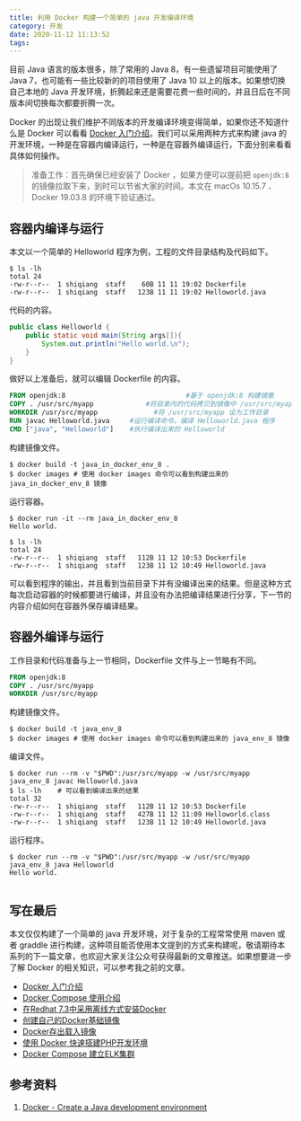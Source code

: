 ```yaml
---
title: 利用 Docker 构建一个简单的 java 开发编译环境
category: 开发
date: 2020-11-12 11:13:52
tags:
---
```



目前 Java 语言的版本很多，除了常用的 Java 8，有一些遗留项目可能使用了 Java 7，也可能有一些比较新的的项目使用了 Java 10 以上的版本。如果想切换自己本地的 Java 开发环境，折腾起来还是需要花费一些时间的，并且日后在不同版本间切换每次都要折腾一次。

Docker 的出现让我们维护不同版本的开发编译环境变得简单，如果你还不知道什么是 Docker 可以看看 [Docker 入门介绍](http://edulinks.cn/2018/06/20/20180620-docker-overview/)。我们可以采用两种方式来构建 java 的开发环境，一种是在容器内编译运行，一种是在容器外编译运行，下面分别来看看具体如何操作。

>  准备工作：首先确保已经安装了 Docker ，如果方便可以提前把 `openjdk:8` 的镜像拉取下来，到时可以节省大家的时间。本文在 macOs 10.15.7 、Docker 19.03.8 的环境下验证通过。

## 容器内编译与运行

本文以一个简单的 Helloworld 程序为例，工程的文件目录结构及代码如下。

```shell
$ ls -lh
total 24
-rw-r--r--  1 shiqiang  staff    60B 11 11 19:02 Dockerfile
-rw-r--r--  1 shiqiang  staff   123B 11 11 19:02 Helloworld.java
```

代码的内容。

```java
public class Helloworld {
    public static void main(String args[]){
        System.out.println("Hello world.\n");
    }
}
```

做好以上准备后，就可以编辑 Dockerfile 的内容。

```dockerfile
FROM openjdk:8  							#基于 openjdk:8 构建镜像
COPY . /usr/src/myapp  			  #将目录内的代码拷贝到镜像中 /usr/src/myapp 的位置
WORKDIR /usr/src/myapp  			#将 /usr/src/myapp 设为工作目录
RUN javac Helloworld.java  	  #运行编译命令，编译 Helloworld.java 程序
CMD ["java", "Helloworld"]    #执行编译出来的 Helloworld
```

构建镜像文件。

```shell
$ docker build -t java_in_docker_env_8 . 
$ docker images # 使用 docker images 命令可以看到构建出来的 java_in_docker_env_8 镜像
```

运行容器。

```shell
$ docker run -it --rm java_in_docker_env_8
Hello world.

$ ls -lh                                  
total 24
-rw-r--r--  1 shiqiang  staff   112B 11 12 10:53 Dockerfile
-rw-r--r--  1 shiqiang  staff   123B 11 12 10:49 Helloworld.java
```

可以看到程序的输出，并且看到当前目录下并有没编译出来的结果。但是这种方式每次启动容器的时候都要进行编译，并且没有办法把编译结果进行分享，下一节的内容介绍如何在容器外保存编译结果。

## 容器外编译与运行

工作目录和代码准备与上一节相同，Dockerfile 文件与上一节略有不同。

```dockerfile
FROM openjdk:8
COPY . /usr/src/myapp
WORKDIR /usr/src/myapp
```

构建镜像文件。

```shell
$ docker build -t java_env_8
$ docker images # 使用 docker images 命令可以看到构建出来的 java_env_8 镜像
```

编译文件。

```shell
$ docker run --rm -v "$PWD":/usr/src/myapp -w /usr/src/myapp java_env_8 javac Helloworld.java
$ ls -lh	# 可以看到编译出来的结果
total 32
-rw-r--r--  1 shiqiang  staff   112B 11 12 10:53 Dockerfile
-rw-r--r--  1 shiqiang  staff   427B 11 12 11:09 Helloworld.class
-rw-r--r--  1 shiqiang  staff   123B 11 12 10:49 Helloworld.java
```

运行程序。

```shell
$ docker run --rm -v "$PWD":/usr/src/myapp -w /usr/src/myapp java_env_8 java Helloworld      
Hello world.


```

## 写在最后

本文仅仅构建了一个简单的 java 开发环境，对于复杂的工程常常使用 maven 或者 graddle 进行构建，这种项目能否使用本文提到的方式来构建呢，敬请期待本系列的下一篇文章，也欢迎大家关注公众号获得最新的文章推送。如果想要进一步了解 Docker 的相关知识，可以参考我之前的文章。

* [Docker 入门介绍](http://edulinks.cn/2018/06/20/20180620-docker-overview/)
* [Docker Compose 使用介绍](http://edulinks.cn/2020/04/15/20200415-docker-compose/)
* [在Redhat 7.3中采用离线方式安装Docker](http://edulinks.cn/2018/07/11/20180711-install-docker-ce-in-redhat-73/)
* [创建自己的Docker基础镜像](http://edulinks.cn/2018/06/27/20180627-make-your-own-base-docker-image/)
* [Docker存出载入镜像](http://edulinks.cn/2018/07/16/20180716-docker-save-load-image/)
* [使用 Docker 快速搭建PHP开发环境](http://edulinks.cn/2020/04/17/20200415-qucik-lnmp-dev-environment/)
* [Docker Compose 建立ELK集群](http://edulinks.cn/2020/01/15/20200115-docker-compose-elk-cluster/)

## 参考资料

1. [Docker - Create a Java development environment](https://childofcode.com/docker-create-a-java-development-environment/)

